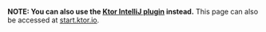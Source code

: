 [//]: # (title: New Project Generator)

<include src="lib.md" include-id="outdated_warning"/>

**NOTE: You can also use the [Ktor IntelliJ plugin](intellij-idea.xml) instead.** This page can also be accessed at [start.ktor.io](https://start.ktor.io/).
